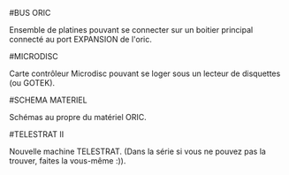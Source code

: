 #BUS ORIC

Ensemble de platines pouvant se connecter sur un boitier principal connecté au port EXPANSION de l'oric.

#MICRODISC

Carte contrôleur Microdisc pouvant se loger sous un lecteur de disquettes (ou GOTEK).

#SCHEMA MATERIEL

Schémas au propre du matériel ORIC.

#TELESTRAT II

Nouvelle machine TELESTRAT.
(Dans la série si vous ne pouvez pas la trouver, faites la vous-même :)).
